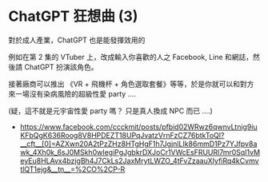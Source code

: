 ChatGPT 狂想曲 (3)
==============
對於成人產業，ChatGPT 也是能發揮效用的

例如在第 2 集的 VTuber 上，改成輸入你喜歡的人之 Facebook, Line 和網誌，然後請 ChatGPT 扮演該角色。

接著廠商可以推出 《VR + 飛機杯 + 角色選取套餐》等等，於是你就可以和對方來一場沒有染病風險的超級性愛 party ....

(疑，這不就是元宇宙性愛 party 嗎？ 只是真人換成 NPC 而已 ....)

* https://www.facebook.com/ccckmit/posts/pfbid02WRwz6qwnvLtnig9iuKFbQgK636Roog8V8HPDEZT18UPqJvatzVrnFzCZ76btkToQl?__cft__[0]=AZXwn20A2tPzZHz8HTgHgF1h7JgjnlLIk86mmD1Pz7YJfpv8awk_4Xh0k_6sJ0MSkh0wIegiPgJgbkrDXJoCr1VWcEsFRUURl7mr0SqI1vMeyEu8HLAvx4bzjgBh4J7CkLs2JaxMrytLWZO_4tFvZzaauXIyfiRq4kCvmvtlQT1ejg&__tn__=%2CO%2CP-R

